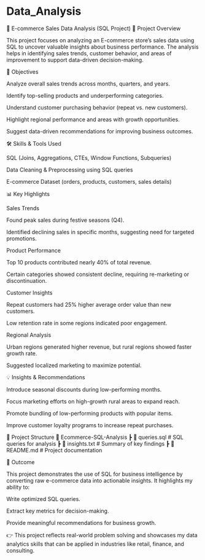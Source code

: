 # Data_Analysis

🛒 E-commerce Sales Data Analysis (SQL Project)
📌 Project Overview

This project focuses on analyzing an E-commerce store’s sales data using SQL to uncover valuable insights about business performance.
The analysis helps in identifying sales trends, customer behavior, and areas of improvement to support data-driven decision-making.

🚀 Objectives

Analyze overall sales trends across months, quarters, and years.

Identify top-selling products and underperforming categories.

Understand customer purchasing behavior (repeat vs. new customers).

Highlight regional performance and areas with growth opportunities.

Suggest data-driven recommendations for improving business outcomes.

🛠️ Skills & Tools Used

SQL (Joins, Aggregations, CTEs, Window Functions, Subqueries)

Data Cleaning & Preprocessing using SQL queries

E-commerce Dataset (orders, products, customers, sales details)

📊 Key Highlights

Sales Trends

Found peak sales during festive seasons (Q4).

Identified declining sales in specific months, suggesting need for targeted promotions.

Product Performance

Top 10 products contributed nearly 40% of total revenue.

Certain categories showed consistent decline, requiring re-marketing or discontinuation.

Customer Insights

Repeat customers had 25% higher average order value than new customers.

Low retention rate in some regions indicated poor engagement.

Regional Analysis

Urban regions generated higher revenue, but rural regions showed faster growth rate.

Suggested localized marketing to maximize potential.

💡 Insights & Recommendations

Introduce seasonal discounts during low-performing months.

Focus marketing efforts on high-growth rural areas to expand reach.

Promote bundling of low-performing products with popular items.

Improve customer loyalty programs to increase repeat purchases.

📂 Project Structure
📁 Ecommerce-SQL-Analysis
 ┣ 📄 queries.sql          # SQL queries for analysis
 ┣ 📄 insights.txt         # Summary of key findings
 ┣ 📄 README.md            # Project documentation

🎯 Outcome

This project demonstrates the use of SQL for business intelligence by converting raw e-commerce data into actionable insights.
It highlights my ability to:

Write optimized SQL queries.

Extract key metrics for decision-making.

Provide meaningful recommendations for business growth.

👉 This project reflects real-world problem solving and showcases my data analytics skills that can be applied in industries like retail, finance, and consulting.
